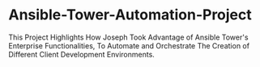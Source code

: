 # Ansible-Tower-Automation-Project
This Project Highlights How Joseph Took Advantage of Ansible Tower's Enterprise Functionalities, To Automate and Orchestrate The Creation of Different Client Development Environments.